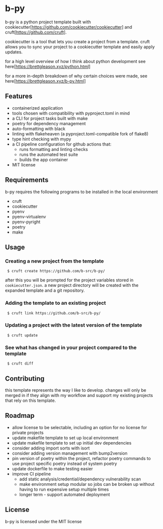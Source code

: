 # b-py

b-py is a python project template built with cookiecutter[https://github.com/cookiecutter/cookiecutter] and cruft[https://github.com/cruft].

cookiecutter is a tool that lets you create a project from a template. cruft allows you to sync your project to a cookiecutter template and easily apply updates.

for a high level overview of how I think about python development see here[https://brettgleason.xyz/python.html]

for a more in-depth breakdown of why certain choices were made, see here[https://brettgleason.xyz/b-py.html]


## Features

 - containerized application
 - tools chosen with compatibility with pyproject.toml in mind
 - a CLI for project tasks built with make
 - poetry for dependency management
 - auto-formatting with black
 - linting with flakeheaven (a pyproject.toml-compatible fork of flake8)
 - type hint checking with mypy
 - a CI pipeline configuration for github actions that:
   + runs formatting and linting checks
   + runs the automated test suite
   + builds the app container
 - MIT license


## Requirements

b-py requires the following programs to be installed in the local environment
 - cruft
 - cookiecutter
 - pyenv
 - pyenv-virtualenv
 - pyenv-pyright
 - poetry
 - make

## Usage

### Creating a new project from the template

```
 $ cruft create https://github.com/b-src/b-py/
```

after this you will be prompted for the project variables stored in `cookiecutter.json`. a new project directory will be created with the expanded template and a git repository.

### Adding the template to an existing project

```
 $ cruft link https://github.com/b-src/b-py/
```

### Updating a project with the latest version of the template

```
 $ cruft update
```

### See what has changed in your project compared to the template

```
 $ cruft diff
```

## Contributing

this template represents the way I like to develop. changes will only be merged in if they align with my workflow and support my existing projects that rely on this template.

## Roadmap

 - allow license to be selectable, including an option for no license for private projects
 - update makefile template to set up local environment
 - update makefile template to set up initial dev dependencies
 - consider adding import sorts with isort
 - consider adding version management with bump2version
 - pin version of poetry within the project, refactor poetry commands to use project specific poetry instead of system poetry
 - update dockerfile to make testing easier
 - improve CI pipeline
   + add static analysis/credential/dependency vulnerability scan
   + make environment setup modular so jobs can be broken up without having to run expensive setup multiple times
   + longer term - support automated deployment

## License

b-py is licensed under the MIT license
